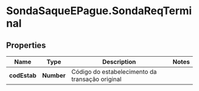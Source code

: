# SondaSaqueEPague.SondaReqTerminal

## Properties
Name | Type | Description | Notes
------------ | ------------- | ------------- | -------------
**codEstab** | **Number** | Código do estabelecimento da transação original | 


